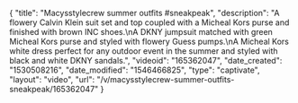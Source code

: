 {
    "title": "Macysstylecrew summer outfits #sneakpeak",
    "description": "A flowery Calvin Klein suit set and top coupled with a Micheal Kors purse and finished with brown INC shoes.\nA DKNY jumpsuit matched with green Micheal Kors purse and styled with flowery Guess pumps.\nA Micheal Kors white dress perfect for any outdoor event in the summer and styled with black and white DKNY sandals.",
    "videoid": "165362047",
    "date_created": "1530508216",
    "date_modified": "1546466825",
    "type": "captivate",
    "layout": "video",
    "url": "\/v\/macysstylecrew-summer-outfits-sneakpeak\/165362047"
}